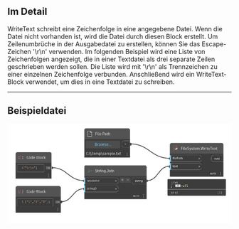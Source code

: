 ## Im Detail
WriteText schreibt eine Zeichenfolge in eine angegebene Datei. Wenn die Datei nicht vorhanden ist, wird die Datei durch diesen Block erstellt. Um Zeilenumbrüche in der Ausgabedatei zu erstellen, können Sie das Escape-Zeichen '\r\n' verwenden. Im folgenden Beispiel wird eine Liste von Zeichenfolgen angezeigt, die in einer Textdatei als drei separate Zeilen geschrieben werden sollen. Die Liste wird mit '\r\n' als Trennzeichen zu einer einzelnen Zeichenfolge verbunden. Anschließend wird ein WriteText-Block verwendet, um dies in eine Textdatei zu schreiben.
___
## Beispieldatei

![WriteText](./DSCore.IO.FileSystem.WriteText_img.jpg)

